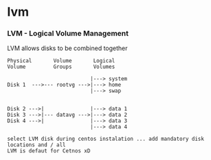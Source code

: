 # lvm

### LVM - Logical Volume Management
LVM allows disks to be combined together 
```
Physical       Volume       Logical
Volume         Groups       Volumes

                           |---> system
Disk 1  --->--- rootvg --->|---> home
                           |---> swap


Disk 2 --->|               |---> data 1
Disk 3 --->|--- datavg --->|---> data 2
Disk 4 --->|               |---> data 3
                           |---> data 4
```
```
select LVM disk during centos instalation ... add mandatory disk locations and / all
LVM is defaut for Cetnos xD
```
